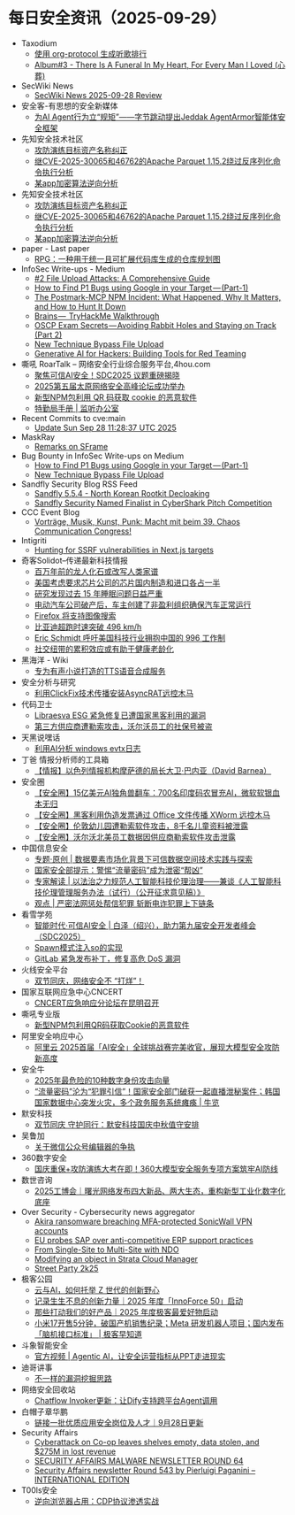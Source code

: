 # 每日安全资讯（2025-09-29）

- Taxodium
  - [使用 org-protocol 生成听歌排行](https://taxodium.ink/use-org-protocol-to-capture-music-rank.html)
  - [Album#3 - There Is A Funeral In My Heart, For Every Man I Loved (心葬)](https://taxodium.ink/album-3.html)
- SecWiki News
  - [SecWiki News 2025-09-28 Review](http://www.sec-wiki.com/?2025-09-28)
- 安全客-有思想的安全新媒体
  - [为AI Agent行为立“规矩”——字节跳动提出Jeddak AgentArmor智能体安全框架](https://www.anquanke.com/post/id/312426)
- 先知安全技术社区
  - [攻防演练目标资产名称纠正](https://xz.aliyun.com/news/19064)
  - [继CVE-2025-30065和46762的Apache Parquet 1.15.2绕过反序列化命令执行分析](https://xz.aliyun.com/news/19063)
  - [某app加密算法逆向分析](https://xz.aliyun.com/news/19061)
- 先知安全技术社区
  - [攻防演练目标资产名称纠正](https://xz.aliyun.com/news/19064)
  - [继CVE-2025-30065和46762的Apache Parquet 1.15.2绕过反序列化命令执行分析](https://xz.aliyun.com/news/19063)
  - [某app加密算法逆向分析](https://xz.aliyun.com/news/19061)
- paper - Last paper
  - [RPG：一种用于统一且可扩展代码库生成的仓库规划图](https://paper.seebug.org/3393/)
- InfoSec Write-ups - Medium
  - [#2 File Upload Attacks: A Comprehensive Guide](https://infosecwriteups.com/2-file-upload-attacks-a-comprehensive-guide-3308cd48e815?source=rss----7b722bfd1b8d---4)
  - [How to Find P1 Bugs using Google in your Target — (Part-1)](https://infosecwriteups.com/how-to-find-p1-bugs-using-google-in-your-target-part-1-e37455324dc1?source=rss----7b722bfd1b8d---4)
  - [The Postmark-MCP NPM Incident: What Happened, Why It Matters, and How to Hunt It Down](https://infosecwriteups.com/the-postmark-mcp-npm-incident-what-happened-why-it-matters-and-how-to-hunt-it-down-37431757472f?source=rss----7b722bfd1b8d---4)
  - [Brains —  TryHackMe Walkthrough](https://infosecwriteups.com/brains-tryhackme-walkthrough-8be300aa8d87?source=rss----7b722bfd1b8d---4)
  - [OSCP Exam Secrets — Avoiding Rabbit Holes and Staying on Track (Part 2)](https://infosecwriteups.com/oscp-exam-secrets-avoiding-rabbit-holes-and-staying-on-track-part-2-c5192aee6ae7?source=rss----7b722bfd1b8d---4)
  - [New Technique Bypass File Upload](https://infosecwriteups.com/new-technique-bypass-file-upload-4c18cef9f9ed?source=rss----7b722bfd1b8d---4)
  - [Generative AI for Hackers: Building Tools for Red Teaming](https://infosecwriteups.com/generative-ai-for-hackers-building-tools-for-red-teaming-de38b9b804a3?source=rss----7b722bfd1b8d---4)
- 嘶吼 RoarTalk – 网络安全行业综合服务平台,4hou.com
  - [聚焦可信AI安全！SDC2025 议题重磅揭晓](https://www.4hou.com/posts/gy39)
  - [2025第五届太原网络安全高峰论坛成功举办](https://www.4hou.com/posts/8gJl)
  - [新型NPM包利用 QR 码获取 cookie 的恶意软件](https://www.4hou.com/posts/VWE5)
  - [特勤局手册 | 监听办公室](https://www.4hou.com/posts/42B2)
- Recent Commits to cve:main
  - [Update Sun Sep 28 11:28:37 UTC 2025](https://github.com/trickest/cve/commit/c728fef008ac902ddd6d8bf04322fd5813ed76c5)
- MaskRay
  - [Remarks on SFrame](https://maskray.me/blog/2025-09-28-remarks-on-sframe)
- Bug Bounty in InfoSec Write-ups on Medium
  - [How to Find P1 Bugs using Google in your Target — (Part-1)](https://infosecwriteups.com/how-to-find-p1-bugs-using-google-in-your-target-part-1-e37455324dc1?source=rss----7b722bfd1b8d--bug_bounty)
  - [New Technique Bypass File Upload](https://infosecwriteups.com/new-technique-bypass-file-upload-4c18cef9f9ed?source=rss----7b722bfd1b8d--bug_bounty)
- Sandfly Security Blog RSS Feed
  - [Sandfly 5.5.4 - North Korean Rootkit Decloaking](https://sandflysecurity.com/blog/sandfly-5-5-4-north-korean-rootkit-decloaking)
  - [Sandfly Security Named Finalist in CyberShark Pitch Competition](https://sandflysecurity.com/blog/sandfly-security-named-finalist-in-cybershark-pitch-competition)
- CCC Event Blog
  - [Vorträge, Musik, Kunst, Punk: Macht mit beim 39. Chaos Communication Congress!](https://events.ccc.de/2025/09/28/39c3-call-for-participation/)
- Intigriti
  - [Hunting for SSRF vulnerabilities in Next.js targets](https://www.intigriti.com/researchers/blog/hacking-tools/ssrf-vulnerabilities-in-nextjs-targets)
- 奇客Solidot–传递最新科技情报
  - [百万年前的龙人化石或改写人类家谱](https://www.solidot.org/story?sid=82443)
  - [美国考虑要求芯片公司的芯片国内制造和进口各占一半](https://www.solidot.org/story?sid=82442)
  - [研究发现过去 15 年睡眠问题日益严重](https://www.solidot.org/story?sid=82441)
  - [电动汽车公司破产后，车主创建了非盈利组织确保汽车正常运行](https://www.solidot.org/story?sid=82440)
  - [Firefox 将支持图像搜索](https://www.solidot.org/story?sid=82439)
  - [比亚迪超跑时速突破 496 km/h](https://www.solidot.org/story?sid=82438)
  - [Eric Schmidt 呼吁美国科技行业拥抱中国的 996 工作制](https://www.solidot.org/story?sid=82436)
  - [社交纽带的累积效应或有助于健康老龄化](https://www.solidot.org/story?sid=82435)
- 黑海洋 - Wiki
  - [专为有声小说打造的TTS语音合成服务](https://blog.upx8.com/4860)
- 安全分析与研究
  - [利用ClickFix技术传播安装AsyncRAT远控木马](https://mp.weixin.qq.com/s?__biz=MzA4ODEyODA3MQ==&mid=2247493483&idx=1&sn=4b3d6d9676e2d878bef6c6fe97dee93f)
- 代码卫士
  - [Libraesva ESG 紧急修复已遭国家黑客利用的漏洞](https://mp.weixin.qq.com/s?__biz=MzI2NTg4OTc5Nw==&mid=2247524087&idx=1&sn=83bb93f4f75fdef8ddfbad2959a7e7d1)
  - [第三方供应商遭勒索攻击，沃尔沃员工的社保号被盗](https://mp.weixin.qq.com/s?__biz=MzI2NTg4OTc5Nw==&mid=2247524087&idx=2&sn=abbaf8bfe65ce3cd72b4bd00e5645a4b)
- 天黑说嘿话
  - [利用AI分析 windows evtx日志](https://mp.weixin.qq.com/s?__biz=MzI5NTQ5MTAzMA==&mid=2247484663&idx=1&sn=e4c723d84a615ff6ae62c68b1c190b95)
- 丁爸 情报分析师的工具箱
  - [【情报】以色列情报机构摩萨德的局长大卫·巴内亚（David Barnea）](https://mp.weixin.qq.com/s?__biz=MzI2MTE0NTE3Mw==&mid=2651152177&idx=1&sn=2ef06d5dde4746ea5d4b8b7629d43896)
- 安全圈
  - [【安全圈】15亿美元AI独角兽翻车：700名印度码农冒充AI，微软软银血本无归](https://mp.weixin.qq.com/s?__biz=MzIzMzE4NDU1OQ==&mid=2652071937&idx=1&sn=db5431861f4d47ec96a9fb7778a9c0bf)
  - [【安全圈】黑客利用伪造发票通过 Office 文件传播 XWorm 远控木马](https://mp.weixin.qq.com/s?__biz=MzIzMzE4NDU1OQ==&mid=2652071937&idx=2&sn=829acf8ed62eae70fefe96190c795093)
  - [【安全圈】伦敦幼儿园遭勒索软件攻击，8千名儿童资料被泄露](https://mp.weixin.qq.com/s?__biz=MzIzMzE4NDU1OQ==&mid=2652071937&idx=3&sn=e64c3fb4bc4dc4eec18860dfb06a87c7)
  - [【安全圈】沃尔沃北美员工数据因供应商勒索软件攻击泄露](https://mp.weixin.qq.com/s?__biz=MzIzMzE4NDU1OQ==&mid=2652071937&idx=4&sn=6c7427829fba880dc2113bc910b26c93)
- 中国信息安全
  - [专题·原创 | 数据要素市场化背景下可信数据空间技术实践与探索](https://mp.weixin.qq.com/s?__biz=MzA5MzE5MDAzOA==&mid=2664250184&idx=1&sn=8c5248747dc2a618202688adffd96921)
  - [国家安全部提示：警惕“流量密码”成为泄密“帮凶”](https://mp.weixin.qq.com/s?__biz=MzA5MzE5MDAzOA==&mid=2664250184&idx=2&sn=8764a3c8e85d18e96857be10f221299d)
  - [专家解读 | 以法治之力规范人工智能科技伦理治理——兼谈《人工智能科技伦理管理服务办法（试行）（公开征求意见稿）》](https://mp.weixin.qq.com/s?__biz=MzA5MzE5MDAzOA==&mid=2664250184&idx=3&sn=3cdf2b653e3dbc51bafebb808c6ee511)
  - [观点 | 严密法网惩处帮信犯罪 斩断电诈犯罪上下链条](https://mp.weixin.qq.com/s?__biz=MzA5MzE5MDAzOA==&mid=2664250184&idx=4&sn=3404f2174e8142cab24aca850ecd28e1)
- 看雪学苑
  - [智能时代·可信AI安全 | 白泽（绍兴），助力第九届安全开发者峰会（SDC2025）](https://mp.weixin.qq.com/s?__biz=MjM5NTc2MDYxMw==&mid=2458601375&idx=1&sn=11eeb884dc8bda3a0fcd2f2018bf5d36)
  - [Spawn模式注入so的实现](https://mp.weixin.qq.com/s?__biz=MjM5NTc2MDYxMw==&mid=2458601375&idx=2&sn=0e94202bc6ec0ecdbf8850357d4d4d74)
  - [GitLab 紧急发布补丁，修复高危 DoS 漏洞](https://mp.weixin.qq.com/s?__biz=MjM5NTc2MDYxMw==&mid=2458601375&idx=3&sn=b0f30af711d750a6a1461954a03888ca)
- 火线安全平台
  - [双节同庆，网络安全不 “打烊”！](https://mp.weixin.qq.com/s?__biz=MzU4MjEwNzMzMg==&mid=2247494828&idx=1&sn=baedbd0a14c845fc087fedd9ff9b912c)
- 国家互联网应急中心CNCERT
  - [CNCERT应急响应分论坛在昆明召开](https://mp.weixin.qq.com/s?__biz=MzIwNDk0MDgxMw==&mid=2247500674&idx=1&sn=b5a5ac8fca0fa3f0e59aee3abab89905)
- 嘶吼专业版
  - [新型NPM包利用QR码获取Cookie的恶意软件](https://mp.weixin.qq.com/s?__biz=MzI0MDY1MDU4MQ==&mid=2247584761&idx=1&sn=46965f25e6cf361b5e7ccdb6fe058343)
- 阿里安全响应中心
  - [阿里云 2025首届「AI安全」全球挑战赛完美收官，展现大模型安全攻防新高度](https://mp.weixin.qq.com/s?__biz=MzIxMjEwNTc4NA==&mid=2652998159&idx=1&sn=e8f0f656c697d748e327bd8872fb80ea)
- 安全牛
  - [2025年最危险的10种数字身份攻击向量](https://mp.weixin.qq.com/s?__biz=MjM5Njc3NjM4MA==&mid=2651138839&idx=1&sn=b579a47e29ebf75e406789d7bcb05e0a)
  - [“流量密码”沦为“犯罪引信”！国家安全部门破获一起直播泄秘案件；韩国国家数据中心突发火灾，多个政务服务系统瘫痪 | 牛览](https://mp.weixin.qq.com/s?__biz=MjM5Njc3NjM4MA==&mid=2651138839&idx=2&sn=418b155eb1a256de77b8acbe9208c3d4)
- 默安科技
  - [双节同庆 守护同行：默安科技国庆中秋值守安排](https://mp.weixin.qq.com/s?__biz=MzIzODQxMjM2NQ==&mid=2247501371&idx=1&sn=f129943a4f1a053aaba053db789192dd)
- 吴鲁加
  - [关于微信公众号编辑器的争执](https://mp.weixin.qq.com/s?__biz=Mzg5NDY4ODM1MA==&mid=2247485744&idx=1&sn=4c0c441ecd575bd4450e19e0059171d8)
- 360数字安全
  - [国庆重保+攻防演练大考在即！360大模型安全服务专项方案筑牢AI防线](https://mp.weixin.qq.com/s?__biz=MzA4MTg0MDQ4Nw==&mid=2247582297&idx=1&sn=992288c871a8de270764a86fa52f41f3)
- 数世咨询
  - [2025工博会｜曙光网络发布四大新品、两大生态，重构新型工业化数字化底座](https://mp.weixin.qq.com/s?__biz=MzkxNzA3MTgyNg==&mid=2247540388&idx=1&sn=c0814ce7b12f5d5dbfb992d96f95e487)
- Over Security - Cybersecurity news aggregator
  - [Akira ransomware breaching MFA-protected SonicWall VPN accounts](https://www.bleepingcomputer.com/news/security/akira-ransomware-breaching-mfa-protected-sonicwall-vpn-accounts/)
  - [EU probes SAP over anti-competitive ERP support practices](https://www.bleepingcomputer.com/news/legal/eu-probes-sap-over-anti-competitive-erp-support-practices/)
  - [From Single-Site to Multi-Site with NDO](https://www.adainese.it/blog/2025/09/24/from-single-site-to-multi-site-with-ndo/)
  - [Modifying an object in Strata Cloud Manager](https://www.adainese.it/blog/2025/09/28/modifying-an-object-in-strata-cloud-manager/)
  - [Street Party 2k25](https://muhack.org/events/street-party-2k25/)
- 极客公园
  - [云与AI，如何托举 Z 世代的创新野心](https://mp.weixin.qq.com/s?__biz=MTMwNDMwODQ0MQ==&mid=2653087546&idx=1&sn=dbfdd71e404d5af96a86bf95674aefc5)
  - [记录生生不息的创新力量｜2025 年度「InnoForce 50」启动](https://mp.weixin.qq.com/s?__biz=MTMwNDMwODQ0MQ==&mid=2653087504&idx=1&sn=34faf891cc5589c4ce4e7806a7d160b1)
  - [那些打动我们的好产品｜2025 年度极客最爱好物启动](https://mp.weixin.qq.com/s?__biz=MTMwNDMwODQ0MQ==&mid=2653087504&idx=2&sn=dc22f3f6d1228e95baca2dcdc3767417)
  - [小米17开售5分钟，破国产机销售纪录；Meta 研发机器人项目；国内发布「脑机接口标准」 | 极客早知道](https://mp.weixin.qq.com/s?__biz=MTMwNDMwODQ0MQ==&mid=2653087499&idx=1&sn=43122594928b637c5f1b8f929373eb7a)
- 斗象智能安全
  - [官方视频 | Agentic AI，让安全运营指标从PPT走进现实](https://mp.weixin.qq.com/s?__biz=MzIwMjcyNzA5Mw==&mid=2247495102&idx=1&sn=99c9e7c78a03a486f51d798ac0b27451)
- 迪哥讲事
  - [不一样的漏洞挖掘思路](https://mp.weixin.qq.com/s?__biz=MzIzMTIzNTM0MA==&mid=2247498324&idx=1&sn=32b9de49b9e9ba29c2937d1cffa3804b)
- 网络安全回收站
  - [Chatflow Invoker更新：让Dify支持跨平台Agent调用](https://mp.weixin.qq.com/s?__biz=Mzg2MTc1NDAxMA==&mid=2247484607&idx=1&sn=e449060e0f9c93f613a8554973eb87fb)
- 白帽子章华鹏
  - [链接一批优质应用安全岗位及人才｜9月28日更新](https://mp.weixin.qq.com/s?__biz=MzIyOTAxOTYwMw==&mid=2650237799&idx=1&sn=14faed728621fb25a067df88ce16fdbc)
- Security Affairs
  - [Cyberattack on Co-op leaves shelves empty, data stolen, and $275M in lost revenue](https://securityaffairs.com/182713/security/cyberattack-on-co-op-leaves-shelves-empty-data-stolen-and-275m-in-lost-revenue.html)
  - [SECURITY AFFAIRS MALWARE NEWSLETTER ROUND 64](https://securityaffairs.com/182706/malware/security-affairs-malware-newsletter-round-64.html)
  - [Security Affairs newsletter Round 543 by Pierluigi Paganini – INTERNATIONAL EDITION](https://securityaffairs.com/182698/breaking-news/security-affairs-newsletter-round-543-by-pierluigi-paganini-international-edition.html)
- T00ls安全
  - [逆向浏览器占用：CDP协议渗透实战](https://mp.weixin.qq.com/s?__biz=Mzg3NzYzODU5NQ==&mid=2247485437&idx=1&sn=c711617493df0e26d21ce43b0ba96dd0)
